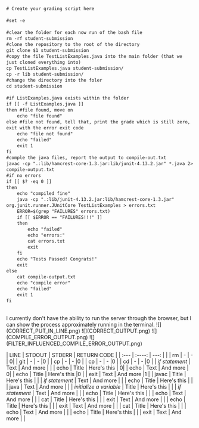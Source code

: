 ```
# Create your grading script here

#set -e

#clear the folder for each now run of the bash file
rm -rf student-submission 
#clone the repository to the root of the directory
git clone $1 student-submission
#copy the file TestListExamples.java into the main folder (that we just cloned everything into)
cp TestListExamples.java student-submission/
cp -r lib student-submission/
#change the directory into the foler
cd student-submission

#if ListExamples.java exists within the folder
if [[ -f ListExamples.java ]]
then #file found, move on
    echo "file found"
else #file not found, tell that, print the grade which is still zero, exit with the error exit code
    echo "file not found"
    echo "failed"
    exit 1
fi
#comple the java files, report the output to compile-out.txt
javac -cp ".:lib/hamcrest-core-1.3.jar:lib/junit-4.13.2.jar" *.java 2> compile-output.txt
#if no errors
if [[ $? -eq 0 ]]
then
    echo "compiled fine"
    java -cp ".:lib/junit-4.13.2.jar:lib/hamcrest-core-1.3.jar" org.junit.runner.JUnitCore TestListExamples > errors.txt
    ERROR=$(grep "FAILURES" errors.txt)
    if [[ $ERROR == "FAILURES!!!" ]]
    then
        echo "failed"
        echo "errors:"
        cat errors.txt
        exit 
    fi
    echo "Tests Passed! Congrats!"
    exit
else
    cat compile-output.txt
    echo "compile error"
    echo "failed"
    exit 1
fi
```

<br>
I currently don't have the ability to run the server through the browser, but I can show the process approximately running in the terminal.
 ![](CORRECT_PUT_IN_LINE.png)
 ![](CORRECT_OUTPUT.png)
 ![](COMPILE_ERROR_OUTPUT.png)
 ![](FILTER_INFLUENCED_COMPILE_ERROR_OUTPUT.png)

| LINE      | STDOUT | STDERR     | RETURN CODE  |
| :---        |    :----:   |          ---: |   |
| rm      | -       | -   | 0|
| git   | -        | -      |0 |
| cp      | -       | -   |0 |
| cp   | -        | -      |0 |
| cd      | -       | -   |0 |
| *if statement*   | Text        | And more      | |
| echo      | Title       | Here's this   | 0|
| echo   | Text        | And more      | 0|
| echo      | Title       | Here's this   |0 |
| exit   | Text        | And more      |1 |
| javac      | Title       | Here's this   | |
| *if statement*   | Text        | And more      | |
| echo      | Title       | Here's this   | |
| java   | Text        | And more      | |
| *initialize a variable*      | Title       | Here's this   | |
| *if statement*   | Text        | And more      | |
| echo      | Title       | Here's this   | |
| echo   | Text        | And more      | |
| cat      | Title       | Here's this   | |
| exit   | Text        | And more      | |
| echo      | Title       | Here's this   | |
| exit   | Text        | And more      | |
| cat      | Title       | Here's this   | |
| echo   | Text        | And more      | |
| echo      | Title       | Here's this   | |
| exit   | Text        | And more      | |
